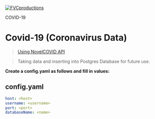 <a href="http://fvcproductions.com"><img src="https://emojipedia-us.s3.dualstack.us-west-1.amazonaws.com/thumbs/240/apple/237/microbe_1f9a0.png" title="FVCproductions" alt="FVCproductions"></a>

<!-- [![FVCproductions](https://avatars1.githubusercontent.com/u/4284691?v=3&s=200)](http://fvcproductions.com) -->

COVID-19

# Covid-19 (Coronavirus Data)

><a href="github.com/NovelCOVID/API">Using NovelCOVID API</a>

> Taking data and inserting into Postgres Database for future use.

**Create a config.yaml as follows and fill in values:**
## config.yaml

```yaml
host: <host>
username: <username>
port: <port>
databaseName: <name>
```